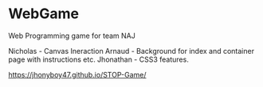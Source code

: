 # WebGame
Web Programming game for team NAJ

Nicholas - Canvas Ineraction
Arnaud - Background for index and container page with instructions etc. 
Jhonathan - CSS3 features.

https://jhonyboy47.github.io/STOP-Game/

